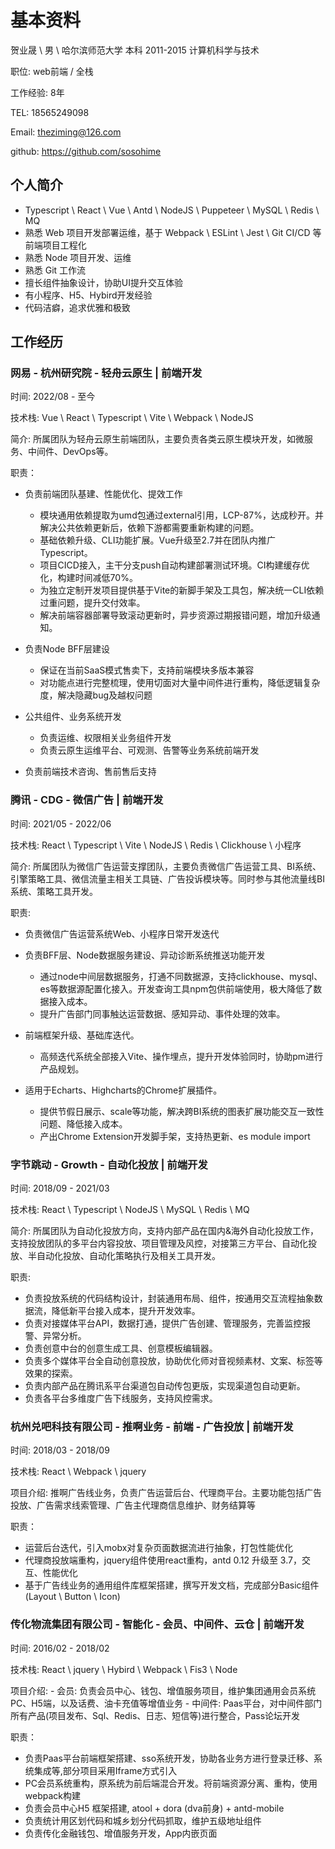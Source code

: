 # 基本资料

贺业晟 \ 男 \ 哈尔滨师范大学 本科 2011-2015 计算机科学与技术

职位: web前端 / 全栈

工作经验: 8年

TEL: 18565249098

Email: theziming@126.com

github: <https://github.com/sosohime>

## 个人简介

- Typescript \ React \ Vue \ Antd \ NodeJS \ Puppeteer \ MySQL \ Redis \ MQ
- 熟悉 Web 项目开发部署运维，基于 Webpack \ ESLint \ Jest \ Git CI/CD 等前端项目工程化
- 熟悉 Node 项目开发、运维
- 熟悉 Git 工作流
- 擅长组件抽象设计，协助UI提升交互体验
- 有小程序、H5、Hybird开发经验
- 代码洁癖，追求优雅和极致

## 工作经历

### 网易 - 杭州研究院 - 轻舟云原生 | 前端开发

时间: 2022/08 - 至今

技术栈: Vue \ React \ Typescript \ Vite \ Webpack \ NodeJS

简介: 所属团队为轻舟云原生前端团队，主要负责各类云原生模块开发，如微服务、中间件、DevOps等。

职责：

- 负责前端团队基建、性能优化、提效工作
  - 模块通用依赖提取为umd包通过external引用，LCP-87%，达成秒开。并解决公共依赖更新后，依赖下游都需要重新构建的问题。
  - 基础依赖升级、CLI功能扩展。Vue升级至2.7并在团队内推广Typescript。
  - 项目CICD接入，主干分支push自动构建部署测试环境。CI构建缓存优化，构建时间减低70%。
  - 为独立定制开发项目提供基于Vite的新脚手架及工具包，解决统一CLI依赖过重问题，提升交付效率。
  - 解决前端容器部署导致滚动更新时，异步资源过期报错问题，增加升级通知。
 
- 负责Node BFF层建设
  - 保证在当前SaaS模式售卖下，支持前端模块多版本兼容
  - 对功能点进行完整梳理，使用切面对大量中间件进行重构，降低逻辑复杂度，解决隐藏bug及越权问题
 
- 公共组件、业务系统开发
  - 负责运维、权限相关业务组件开发
  - 负责云原生运维平台、可观测、告警等业务系统前端开发
 
- 负责前端技术咨询、售前售后支持


### 腾讯 - CDG - 微信广告 | 前端开发

时间: 2021/05 - 2022/06

技术栈: React \ Typescript \ Vite \ NodeJS \ Redis \ Clickhouse \ 小程序

简介: 所属团队为微信广告运营支撑团队，主要负责微信广告运营工具、BI系统、引擎策略工具、微信流量主相关工具链、广告投诉模块等。同时参与其他流量线BI系统、策略工具开发。

职责: 

- 负责微信广告运营系统Web、小程序日常开发迭代

- 负责BFF层、Node数据服务建设、异动诊断系统推送功能开发
    - 通过node中间层数据服务，打通不同数据源，支持clickhouse、mysql、es等数据源配置化接入。开发查询工具npm包供前端使用，极大降低了数据接入成本。
    - 提升广告部门同事触达运营数据、感知异动、事件处理的效率。

- 前端框架升级、基础库迭代。
    - 高频迭代系统全部接入Vite、操作埋点，提升开发体验同时，协助pm进行产品规划。

- 适用于Echarts、Highcharts的Chrome扩展插件。
    - 提供节假日展示、scale等功能，解决跨BI系统的图表扩展功能交互一致性问题、降低接入成本。
    - 产出Chrome Extension开发脚手架，支持热更新、es module import

### 字节跳动 - Growth - 自动化投放 | 前端开发

时间: 2018/09 - 2021/03

技术栈: React \ Typescript \ NodeJS \ MySQL \ Redis \ MQ

简介: 所属团队为自动化投放方向，支持内部产品在国内&海外自动化投放工作，支持投放团队的多平台内容投放、项目管理及风控，对接第三方平台、自动化投放、半自动化投放、自动化策略执行及相关工具开发。

职责:

- 负责投放系统的代码结构设计，封装通用布局、组件，按通用交互流程抽象数据流，降低新平台接入成本，提升开发效率。
- 负责对接媒体平台API，数据打通，提供广告创建、管理服务，完善监控报警、异常分析。
- 负责创意中台的创意生成工具、创意模板编辑器。
- 负责多个媒体平台全自动创意投放，协助优化师对音视频素材、文案、标签等效果的探索。
- 负责内部产品在腾讯系平台渠道包自动传包更版，实现渠道包自动更新。
- 负责各平台多维度广告下线服务，支持风控需求。

### 杭州兑吧科技有限公司 - 推啊业务 - 前端 - 广告投放 | 前端开发

时间: 2018/03 - 2018/09

技术栈: React \ Webpack \ jquery

项目介绍: 推啊广告线业务，负责广告运营后台、代理商平台。主要功能包括广告投放、广告需求线索管理、广告主代理商信息维护、财务结算等

职责：

- 运营后台迭代，引入mobx对复杂页面数据流进行抽象，打包性能优化
- 代理商投放端重构，jquery组件使用react重构，antd 0.12 升级至 3.7，交互、性能优化
- 基于广告线业务的通用组件库框架搭建，撰写开发文档，完成部分Basic组件 (Layout \ Button \ Icon)

### 传化物流集团有限公司 - 智能化 - 会员、中间件、云仓 | 前端开发

时间: 2016/02 - 2018/02

技术栈: React \ jquery \ Hybird \ Webpack \ Fis3 \ Node

项目介绍:
    - 会员: 负责会员中心、钱包、增值服务项目，维护集团通用会员系统PC、H5端，以及话费、油卡充值等增值业务
    - 中间件: Paas平台，对中间件部门所有产品(项目发布、Sql、Redis、日志、短信等)进行整合，Pass论坛开发

职责：

- 负责Paas平台前端框架搭建、sso系统开发，协助各业务方进行登录迁移、系统集成等,部分项目采用Iframe方式引入
- PC会员系统重构，原系统为前后端混合开发。将前端资源分离、重构，使用webpack构建
- 负责会员中心H5 框架搭建, atool + dora (dva前身) + antd-mobile
- 负责统计用区划代码和城乡划分代码抓取，维护五级地址组件
- 负责传化金融钱包、增值服务开发，App内嵌页面
